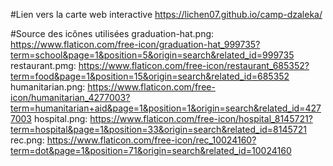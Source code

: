 #Lien vers la carte web interactive
https://lichen07.github.io/camp-dzaleka/

#Source des icônes utilisées
graduation-hat.png: https://www.flaticon.com/free-icon/graduation-hat_999735?term=school&page=1&position=5&origin=search&related_id=999735 
restaurant.pmg: https://www.flaticon.com/free-icon/restaurant_685352?term=food&page=1&position=15&origin=search&related_id=685352
humanitarian.png: https://www.flaticon.com/free-icon/humanitarian_4277003?term=humanitarian+aid&page=1&position=1&origin=search&related_id=4277003
hospital.png: https://www.flaticon.com/free-icon/hospital_8145721?term=hospital&page=1&position=33&origin=search&related_id=8145721
rec.png: https://www.flaticon.com/free-icon/rec_10024160?term=dot&page=1&position=71&origin=search&related_id=10024160
